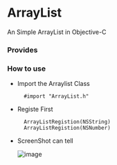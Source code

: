 ArrayList
=========

An Simple ArrayList in Objective-C

### Provides

### How to use
  * Import the Arraylist Class

    ``` objc
      #import "ArrayList.h"
    ```

  * Registe First
 
    ``` objc
      ArrayListRegistion(NSString)
      ArrayListRegistion(NSNumber)
    ```

  * ScreenShot can tell
  
    ![image](https://cloud.githubusercontent.com/assets/3711488/3051749/481e9ace-e191-11e3-8898-91a97c0c20af.png)
